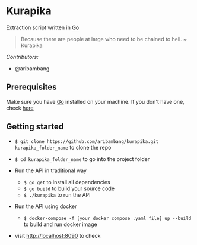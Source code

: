 # Kurapika
Extraction script written in [Go](http://golang.org)

> Because there are people at large who need to be chained to hell. ~ Kurapika

*Contributors:*

* @aribambang

## Prerequisites
Make sure you have [Go](http://golang.org) installed on your machine. If you don't have one, check [here](https://golang.org/dl/)

## Getting started
* `$ git clone https://github.com/aribambang/kurapika.git kurapika_folder_name` to clone the repo
* `$ cd kurapika_folder_name` to go into the project folder

* Run the API in traditional way
    * `$ go get` to install all dependencies
    * `$ go build` to build your source code
    * `$ ./kurapika` to run the API

* Run the API using docker
    * `$ docker-compose -f [your docker compose .yaml file] up --build` to build and run docker image

* visit [http://localhost:8090](http://localhost:8090) to check
